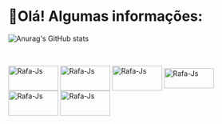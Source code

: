 # 🌱Olá! Algumas informações:

![Anurag's GitHub stats](https://github-readme-stats.vercel.app/api?username=Arthurs08&show_icons=true&theme=radical)


##
<div style="display: inline_block"><br>
<img align="center" alt="Rafa-Js" height="50" width="100" src="https://cdn.jsdelivr.net/gh/devicons/devicon@latest/icons/html5/html5-original-wordmark.svg">
<img align="center" alt="Rafa-Js" height="50" width="100" src="https://cdn.jsdelivr.net/gh/devicons/devicon@latest/icons/css3/css3-original-wordmark.svg">
<img align="center" alt="Rafa-Js" height="50" width="100" src="https://cdn.jsdelivr.net/gh/devicons/devicon@latest/icons/java/java-original-wordmark.svg">
<img align="center" alt="Rafa-Js" height="40" width="100" src="https://cdn.jsdelivr.net/gh/devicons/devicon@latest/icons/javascript/javascript-original.svg">
<img align="center" alt="Rafa-Js" height="50" width="100" src="https://cdn.jsdelivr.net/gh/devicons/devicon@latest/icons/mysql/mysql-original-wordmark.svg">
<img align="center" alt="Rafa-Js" height="50" width="100" src="https://cdn.jsdelivr.net/gh/devicons/devicon@latest/icons/php/php-original.svg">
</div>
